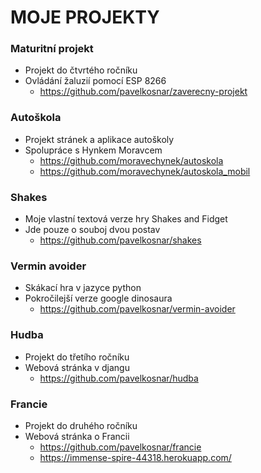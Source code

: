 # MOJE PROJEKTY

### Maturitní projekt
- Projekt do čtvrtého ročníku
- Ovládání žaluzií pomocí ESP 8266
  - https://github.com/pavelkosnar/zaverecny-projekt
### Autoškola
- Projekt stránek a aplikace autoškoly
- Spolupráce s Hynkem Moravcem
  - https://github.com/moravechynek/autoskola
  - https://github.com/moravechynek/autoskola_mobil
### Shakes
- Moje vlastní textová verze hry Shakes and Fidget
- Jde pouze o souboj dvou postav
  - https://github.com/pavelkosnar/shakes
### Vermin avoider
- Skákací hra v jazyce python
- Pokročilejší verze google dinosaura
  - https://github.com/pavelkosnar/vermin-avoider
### Hudba
- Projekt do třetího ročníku
- Webová stránka v djangu
  - https://github.com/pavelkosnar/hudba
### Francie
- Projekt do druhého ročníku
- Webová stránka o Francii
  - https://github.com/pavelkosnar/francie
  - https://immense-spire-44318.herokuapp.com/

